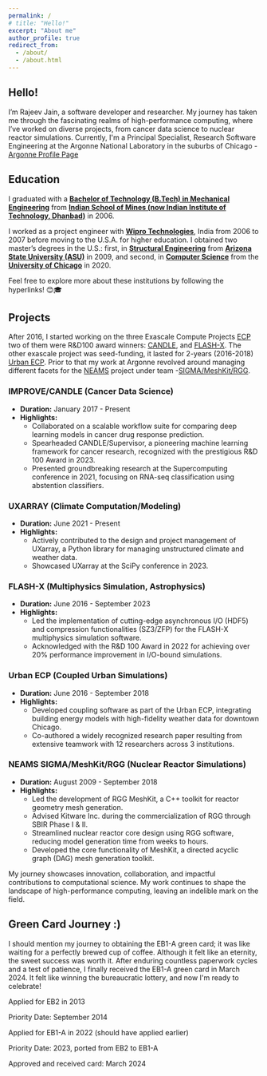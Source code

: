 ```yaml
---
permalink: /
# title: "Hello!"
excerpt: "About me"
author_profile: true
redirect_from:
  - /about/
  - /about.html
---
```


<!-- {% include base_path %} -->

<!--Welcome to my website[^1] Just here for my CV? You can download that [here](/files/Jain_CV.pdf). 
--!>
<!-- 
Please check out ways to reach me as well as my various other homes on the web in the menu (either to the left or above, depending on your screen resolution) and click the links at the top of the page to check out some of my other experience and work! -->
<!-- # Journey: From Code to Cancer Research
 -->

## Hello!
I’m Rajeev Jain, a software developer and researcher. My journey has taken me through the fascinating realms of high-performance computing, where I’ve worked on diverse projects, from cancer data science to nuclear reactor simulations. Currently, I'm a Principal Specialist, Research Software Engineering at the Argonne National Laboratory in the suburbs of Chicago - [Argonne Profile Page](https://www.anl.gov/profile/rajeev-jain)


## Education

I graduated with a **[Bachelor of Technology (B.Tech) in Mechanical Engineering](https://mechanical.iitism.ac.in/)** from **[Indian School of Mines (now Indian Institute of Technology, Dhanbad)](https://www.iitism.ac.in/)** in 2006.

I worked as a project engineer with **[Wipro Technologies](https://www.wipro.com)**, India from 2006 to 2007 before moving to the U.S.A. for higher education. I obtained two master’s degrees in the U.S.: first, in **[Structural Engineering](https://ssebe.engineering.asu.edu/)** from **[Arizona State University (ASU)](https://www.asu.edu/)** in 2009, and second, in **[Computer Science](https://cs.uchicago.edu/mpcs/)** from the **[University of Chicago](https://www.uchicago.edu/)** in 2020.

Feel free to explore more about these institutions by following the hyperlinks! 😊🎓

## Projects

After 2016, I started working on the three Exascale Compute Projects [ECP](https://www.exascaleproject.org/) two of them were R&D100 award winners: [CANDLE](https://candle.cels.anl.gov/), and [FLASH-X](https://flash-x.org/). The other exascale project was seed-funding, it lasted for 2-years (2016-2018) [Urban ECP](https://www.anl.gov/exascale/multiscale-coupled-urban-systems). Prior to that my work at Argonne revolved around managing different facets for the  [NEAMS](https://www.anl.gov/article/using-supercomputers-to-explore-nuclear-energy) project under team -[SIGMA/MeshKit/RGG](https://sigma.mcs.anl.gov/).

### IMPROVE/CANDLE (Cancer Data Science)
- **Duration:** January 2017 - Present
- **Highlights:**
  - Collaborated on a scalable workflow suite for comparing deep learning models in cancer drug response prediction.
  - Spearheaded CANDLE/Supervisor, a pioneering machine learning framework for cancer research, recognized with the prestigious R&D 100 Award in 2023.
  - Presented groundbreaking research at the Supercomputing conference in 2021, focusing on RNA-seq classification using abstention classifiers.

### UXARRAY (Climate Computation/Modeling)
- **Duration:** June 2021 - Present
- **Highlights:**
  - Actively contributed to the design and project management of UXarray, a Python library for managing unstructured climate and weather data.
  - Showcased UXarray at the SciPy conference in 2023.

### FLASH-X (Multiphysics Simulation, Astrophysics)
- **Duration:** June 2016 - September 2023
- **Highlights:**
  - Led the implementation of cutting-edge asynchronous I/O (HDF5) and compression functionalities (SZ3/ZFP) for the FLASH-X multiphysics simulation software.
  - Acknowledged with the R&D 100 Award in 2022 for achieving over 20% performance improvement in I/O-bound simulations.

### Urban ECP (Coupled Urban Simulations)
- **Duration:** June 2016 - September 2018
- **Highlights:**
  - Developed coupling software as part of the Urban ECP, integrating building energy models with high-fidelity weather data for downtown Chicago.
  - Co-authored a widely recognized research paper resulting from extensive teamwork with 12 researchers across 3 institutions.

### NEAMS SIGMA/MeshKit/RGG (Nuclear Reactor Simulations)
- **Duration:** August 2009 - September 2018
- **Highlights:**
  - Led the development of RGG MeshKit, a C++ toolkit for reactor geometry mesh generation.
  - Advised Kitware Inc. during the commercialization of RGG through SBIR Phase I & II.
  - Streamlined nuclear reactor core design using RGG software, reducing model generation time from weeks to hours.
  - Developed the core functionality of MeshKit, a directed acyclic graph (DAG) mesh generation toolkit.

My journey showcases innovation, collaboration, and impactful contributions to computational science. My work continues to shape the landscape of high-performance computing, leaving an indelible mark on the field.

## Green Card Journey :)
I should mention my journey to obtaining the EB1-A green card; it was like waiting for a perfectly brewed cup of coffee. Although it felt like an eternity, the sweet success was worth it. After enduring countless paperwork cycles and a test of patience, I finally received the EB1-A green card in March 2024. It felt like winning the bureaucratic lottery, and now I'm ready to celebrate!

Applied for EB2 in 2013

Priority Date: September 2014

Applied for EB1-A in 2022 (should have applied earlier)

Priority Date: 2023, ported from EB2 to EB1-A

Approved and received card: March 2024


<!-- ## What do I do? -->

<!-- I'm a Principal Research Software Specialist at the Argonne National Laboratory in the suburbs of Chicago. I enjoy interacting with the local junior high and high school students in STEM-related activities. As things get back to normal after the pandemic, I am contributing to the masters program at UChicago, Autumn 2022 grader for [Introduction to Unix Systems](https://mpcs-courses.cs.uchicago.edu/2022-23/autumn/courses/mpcs-51082-1) -->

<!-- I'm a Principal Specialist, Research Software Engineering at the Argonne National Laboratory in the suburbs of Chicago [Argonne Profile Page](https://www.anl.gov/profile/rajeev-jain).  -->

<!-- `As things get back to normal after the pandemic, I am contributing to my alma mater, the masters program [MPCS](https://masters.cs.uchicago.edu/) at UChicago, Autumn 2022 grader for [Introduction to Unix Systems](http://people.cs.uchicago.edu/~lamonts/classes/mpcs51082/index.html).  -->
<!-- Over the years I have contributed to software products in a variety of fields from AI, Urban, Nuclear, Climate, Astrophysics and even Cancer, the common theme tying all these broad topics is computation, simulation and optimization. I am interested in developing/managing multi-disciplinary complex applications-oriented projects, software development and blockchain.  -->

<!-- I enjoy interacting with the local junior high and high school students in STEM-related activities.  -->
<!-- ## What I did? -->
<!-- 
I graduated with a Bachelor of Technology (B.Tech) in Mechanical Engineering from Indian School of Mines (now Indian Institute of Technology, IIT) Dhanbad in 2006.

I worked as a project engineer with Wipro Technologies, India from 2006 to 2007, before moving to the U.S.A for higher education. I obtained two master’s degrees in the U.S., first, in Structural Engineering from Arizona State University (2009) and second, in Computer Science from University of Chicago (2020). -->



<!-- #### About this site -->
<!-- <font size="8">
</font> -->
<!-- This website is powered by the [academicpages template](https://github.com/academicpages/academicpages.github.io) and hosted on GitHub Pages. [GitHub Pages](https://pages.github.com) is a free service in which websites are built and hosted from code and data stored in a GitHub repository, automatically updating when a new commit is made to the respository. This template was forked from the [Minimal Mistakes Jekyll Theme](https://mmistakes.github.io/minimal-mistakes/) created by Michael Rose, and then extended to support the kinds of content that academics have. You can fork [this repository](https://github.com/academicpages/academicpages.github.io) right now, modify the configuration and markdown files, add your own PDFs and other content, and have your own site for free, with no ads! -->
